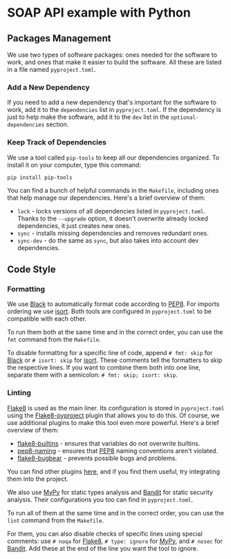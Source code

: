 # SOAP API example with Python

## Packages Management

We use two types of software packages: ones needed for the software to work, and ones that make it easier to build the
software. All these are listed in a file named `pyproject.toml`.

### Add a New Dependency

If you need to add a new dependency that's important for the software to work, add it to the `dependencies` list
in `pyproject.toml`. If the dependency is just to help make the software, add it to the `dev` list in
the `optional-dependencies` section.

### Keep Track of Dependencies

We use a tool called `pip-tools` to keep all our dependencies organized. To install it on your computer, type this
command:

```shell
pip install pip-tools
```

You can find a bunch of helpful commands in the `Makefile`, including ones that help manage our dependencies. Here's a
brief overview of them:

- `lock` - locks versions of all dependencies listed in `pyproject.toml`. Thanks to the `--upgrade` option, it doesn't
  overwrite already locked dependencies, it just creates new ones.
- `sync` - installs missing dependencies and removes redundant ones.
- `sync-dev` - do the same as `sync`, but also takes into account dev dependencies.

## Code Style

### Formatting

We use [Black](https://black.readthedocs.io/en/stable/) to automatically format code according
to [PEP8](https://peps.python.org/pep-0008/). For imports ordering we use [isort](https://pycqa.github.io/isort/). Both
tools are configured in `pyproject.toml` to be compatible with each other.

To run them both at the same time and in the correct order, you can use the `fmt` command from the `Makefile`.

To disable formatting for a specific line of code, append `# fmt: skip`
for [Black](https://black.readthedocs.io/en/stable/) or `# isort: skip` for [isort](https://pycqa.github.io/isort/).
These comments tell the formatters to skip the respective lines. If you want to combine them both into one line,
separate them with a semicolon: `# fmt: skip; isort: skip`.

### Linting

[Flake8](https://flake8.pycqa.org/en/latest/) is used as the main liner. Its configuration is stored in `pyproject.toml`
using the [Flake8-pyproject](https://pypi.org/project/Flake8-pyproject/) plugin that allows you to do this. Of course,
we use additional plugins to make this tool even more powerful. Here's a brief overview of them:

- [flake8-builtins](https://pypi.org/project/flake8-builtins/) - ensures that variables do not overwrite builtins.
- [pep8-naming](https://pypi.org/project/pep8-naming/) - ensures that [PEP8](https://peps.python.org/pep-0008/) naming
  conventions aren't violated.
- [flake8-bugbear](https://pypi.org/project/flake8-bugbear/) - prevents possible bugs and problems.

You can find other
plugins [here](https://github.com/DmytroLitvinov/awesome-flake8-extensions?tab=readme-ov-file#all-in-one), and if you
find them useful, try integrating them into the project.

We also use [MyPy](https://mypy.readthedocs.io/en/stable/) for static types analysis
and [Bandit](https://bandit.readthedocs.io/en/latest/) for static security analysis. Their configurations you too
can find in `pyproject.toml`.

To run all of them at the same time and in the correct order, you can use the `lint` command from the `Makefile`.

For them, you can also disable checks of specific lines using special comments: use `# noqa` for
[Flake8](https://flake8.pycqa.org/en/latest/), `# type: ignore` for [MyPy](https://mypy.readthedocs.io/en/stable/),
and `# nosec` for [Bandit](https://bandit.readthedocs.io/en/latest/). Add these at the end of the line you want the tool
to ignore.
